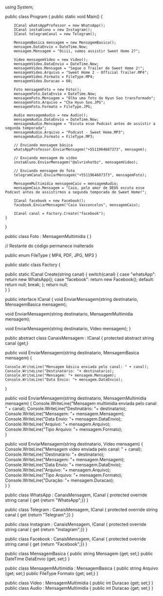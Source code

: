 using System;

public class Program
{
    public static void Main()
    {

        ICanal whatsAppProfessor = new WhatsApp();
        ICanal instaAluno = new Instagram();
        ICanal telegramCanal = new Telegram();

        MensagemBasica mensagem = new MensagemBasica();
        mensagem.DataEnvio = DateTime.Now;
        mensagem.Mensagem = "Oiiii, vamos assistir Sweet Home 2?";

        Video mensagemVideo = new Video();
        mensagemVideo.DataEnvio = DateTime.Now;
        mensagemVideo.Mensagem = "Segue o Trailer de Sweet Home 2!";
        mensagemVideo.Arquivo = "Sweet Home 2 - Official Trailer.MP4";
        mensagemVideo.Formato = FileType.MP4;
        mensagemVideo.Duracao = 60;

        Foto mensagemFoto = new Foto();
        mensagemFoto.DataEnvio = DateTime.Now;
        mensagemFoto.Mensagem = "Olha uma foto do Hyun Soo transformado";
        mensagemFoto.Arquivo = "Cha Hyun Soo.JPG";
        mensagemFoto.Formato = FileType.JPG;
		
		Audio mensagemAudio = new Audio();
		mensagemAudio.DataEnvio = DateTime.Now;
		mensagemAudio.Mensagem = "Escuta esse Podcast antes de assistir a segunda temporada";
		mensagemAudio.Arquivo = "Podcast - Sweet Home.MP3";
		mensagemAudio.Formato = FileType.MP3;

        // Enviando mensagem básica
        whatsAppProfessor.EnviarMensagem("+5511964687373", mensagem);

        // Enviando mensagem de vídeo
        instaAluno.EnviarMensagem("@alvrinhotbz", mensagemVideo);

        // Enviando mensagem de foto
        telegramCanal.EnviarMensagem("+5511964687373", mensagemFoto);

        MensagemMultimidia mensagemCaio = mensagemAudio;
        mensagemCaio.Mensagem = "Caio, pelo amor de DEUS escuta esse Podcast antes de assistirmos a segunda temporada de Sweet Home!";

        ICanal facebook = new Facebook();
        facebook.EnviarMensagem("Caio Vasconcelos", mensagemCaio);

        ICanal canal = Factory.Create("facebook");
    }
}

public class Foto : MensagemMultimidia
{
}

// Restante do código permanece inalterado

public enum FileType
{
    MP4,
    PDF,
    JPG,
	MP3
}

public static class Factory
{

  public static ICanal Create(string canal)
  {	
    switch(canal)
    {
      case "whatsApp":
        return new WhatsApp();
      case "facebook":
        return new Facebook();
      default:
      return null;
      break;
    };
    return null;	
  }
}

public interface ICanal
{
  void EnviarMensagem(string destinatario, MensagemBasica mensagem);

  void EnviarMensagem(string destinatario, MensagemMultimidia mensagem);

  void EnviarMensagem(string destinatario, Video mensagem);
}

public abstract class CanaisMensagem : ICanal
{
  protected abstract string canal {get;}

  public void EnviarMensagem(string destinatario, MensagemBasica mensagem)
  {

    Console.WriteLine("Mensagem básica enviada pelo canal: " + canal);
    Console.WriteLine("Destinatário: "+ destinatario);
    Console.WriteLine("Mensagem: "+ mensagem.Mensagem);
    Console.WriteLine("Data Envio: "+ mensagem.DataEnvio);
  }

  public void EnviarMensagem(string destinatario, MensagemMultimidia mensagem)
  {
    Console.WriteLine("Mensagem multimidia enviada pelo canal: " + canal);
    Console.WriteLine("Destinatário: "+ destinatario);
    Console.WriteLine("Mensagem: "+ mensagem.Mensagem);
    Console.WriteLine("Data Envio: "+ mensagem.DataEnvio);
    Console.WriteLine("Arquivo: "+ mensagem.Arquivo);
    Console.WriteLine("Tipo Arquivo: "+ mensagem.Formato);		
  }

  public void EnviarMensagem(string destinatario, Video mensagem)
  {
    Console.WriteLine("Mensagem video enviada pelo canal: " + canal);
    Console.WriteLine("Destinatário: "+ destinatario);
    Console.WriteLine("Mensagem: "+ mensagem.Mensagem);
    Console.WriteLine("Data Envio: "+ mensagem.DataEnvio);
    Console.WriteLine("Arquivo: "+ mensagem.Arquivo);
    Console.WriteLine("Tipo Arquivo: "+ mensagem.Formato);	
    Console.WriteLine("Duração: "+ mensagem.Duracao);	
  }
}

public class WhatsApp : CanaisMensagem, ICanal
{
  protected override string canal { get {return "WhatsApp";}}
}

public class Telegram : CanaisMensagem, ICanal
{
  protected override string canal { get {return "Telegram";}}
}

public class Instagram : CanaisMensagem, ICanal
{
  protected override string canal { get {return "Instagram";}}
}

public class Facebook : CanaisMensagem, ICanal
{
    protected override string canal { get {return "Facebook";}}
}


public class MensagemBasica
{
  public string Mensagem {get; set;}
  public DateTime DataEnvio {get; set;}
}

public class MensagemMultimidia : MensagemBasica
{
  public string Arquivo {get; set;}
  public FileType Formato {get; set;}
}

public class Video : MensagemMultimidia
{
  public int Duracao {get; set;}
}
public class Audio : MensagemMultimidia
{
  public int Duracao {get; set;}
}
